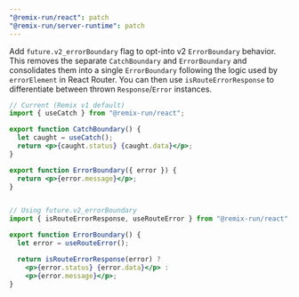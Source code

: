 ```yaml
---
"@remix-run/react": patch
"@remix-run/server-runtime": patch
---
```


Add `future.v2_errorBoundary` flag to opt-into v2 `ErrorBoundary` behavior.  This removes the separate `CatchBoundary` and `ErrorBoundary` and consolidates them into a single `ErrorBoundary` following the logic used by `errorElement` in React Router. You can then use `isRouteErrorResponse` to differentiate between thrown `Response`/`Error` instances.

```jsx
// Current (Remix v1 default)
import { useCatch } from "@remix-run/react";

export function CatchBoundary() {
  let caught = useCatch();
  return <p>{caught.status} {caught.data}</p>;
}

export function ErrorBoundary({ error }) {
  return <p>{error.message}</p>;
}


// Using future.v2_errorBoundary
import { isRouteErrorResponse, useRouteError } from "@remix-run/react";

export function ErrorBoundary() {
  let error = useRouteError();

  return isRouteErrorResponse(error) ?
    <p>{error.status} {error.data}</p> :
    <p>{error.message}</p>;
}
```